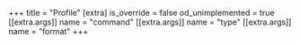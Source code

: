 +++
title = "Profile"
[extra]
is_override = false
od_unimplemented = true
[[extra.args]]
name = "command"
[[extra.args]]
name = "type"
[[extra.args]]
name = "format"
+++